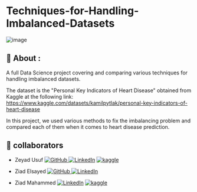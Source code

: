 # Techniques-for-Handling-Imbalanced-Datasets
![image](https://github.com/RaedHabib/Techniques-for-Handling-Imbalanced-Datasets/assets/127057461/e12f2bfd-ddd4-4f1e-9ebe-df065e17c339)

## :dart: About : ##
A full Data Science project covering and comparing various techniques for handling imbalanced datasets.

The dataset is the "Personal Key Indicators of Heart Disease" obtained from Kaggle at the following link:
https://www.kaggle.com/datasets/kamilpytlak/personal-key-indicators-of-heart-disease

In this project, we used various methods to fix the imbalancing problem and compared each of them when it comes to heart disease prediction.


## :busts_in_silhouette: collaborators ##
- Zeyad Usuf    </b> <a href="https://github.com/zeyadusf/" target="_blank"><img src="https://img.shields.io/badge/-zeyadusf-403E3E?style=flat&logo=github&logoColor=white" alt="GitHub" /></a><a href="https://www.linkedin.com/in/zeyadusf/" target="_blank">
  <img src="https://img.shields.io/badge/-Zeyad Usuf-0077B5?style=flat&logo=linkedin&logoColor=white" alt="LinkedIn" /></a>
  <a href="https://www.kaggle.com/zeyadusf" target="_blank">
  <img src="https://img.shields.io/badge/-Zeyad Usuf-0077B5?style=flat&logo=kaggle&logoColor=white" alt="kaggle" /></a>

- Ziad Elsayed <a href="https://github.com/ziadelsayed239/" target="_blank"><img src="https://img.shields.io/badge/-Ziad Elsayed-403E3E?style=flat&logo=github&logoColor=white" alt="GitHub" /></a><a href="https://www.linkedin.com/in/ziad-elsayed-49b740231" target="_blank">
  <img src="https://img.shields.io/badge/-Ziad Elsayed-0077B5?style=flat&logo=linkedin&logoColor=white" alt="LinkedIn" /></a>


- Ziad Mahammed <a href="https://www.linkedin.com/in/ziad-muhammad-249986283">
  <img src="https://img.shields.io/badge/-Ziad Mahammed-0077B5?style=flat&logo=linkedin&logoColor=white" alt="LinkedIn" /></a>
  <a href="https://www.kaggle.com/ziadmuhammadbarro" target="_blank">
  <img src="https://img.shields.io/badge/-Zeyad Usuf-0077B5?style=flat&logo=kaggle&logoColor=white" alt="kaggle" /></a>
